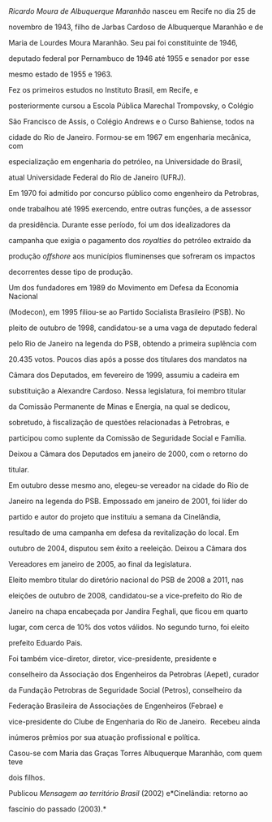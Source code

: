 

 



*Ricardo Moura de Albuquerque Maranhão* nasceu em Recife no dia 25 de

novembro de 1943, filho de Jarbas Cardoso de Albuquerque Maranhão e de

Maria de Lourdes Moura Maranhão. Seu pai foi constituinte de 1946,

deputado federal por Pernambuco de 1946 até 1955 e senador por esse

mesmo estado de 1955 e 1963.



Fez os primeiros estudos no Instituto Brasil, em Recife, e

posteriormente cursou a Escola Pública Marechal Trompovsky, o Colégio

São Francisco de Assis, o Colégio Andrews e o Curso Bahiense, todos na

cidade do Rio de Janeiro. Formou-se em 1967 em engenharia mecânica, com

especialização em engenharia do petróleo, na Universidade do Brasil,

atual Universidade Federal do Rio de Janeiro (UFRJ).



Em 1970 foi admitido por concurso público como engenheiro da Petrobras,

onde trabalhou até 1995 exercendo, entre outras funções, a de assessor

da presidência. Durante esse período, foi um dos idealizadores da

campanha que exigia o pagamento dos *royalties* do petróleo extraído da

produção *offshore* aos municípios fluminenses que sofreram os impactos

decorrentes desse tipo de produção.



Um dos fundadores em 1989 do Movimento em Defesa da Economia Nacional

(Modecon), em 1995 filiou-se ao Partido Socialista Brasileiro (PSB). No

pleito de outubro de 1998, candidatou-se a uma vaga de deputado federal

pelo Rio de Janeiro na legenda do PSB, obtendo a primeira suplência com

20.435 votos. Poucos dias após a posse dos titulares dos mandatos na

Câmara dos Deputados, em fevereiro de 1999, assumiu a cadeira em

substituição a Alexandre Cardoso. Nessa legislatura, foi membro titular

da Comissão Permanente de Minas e Energia, na qual se dedicou,

sobretudo, à fiscalização de questões relacionadas à Petrobras, e

participou como suplente da Comissão de Seguridade Social e Família.

Deixou a Câmara dos Deputados em janeiro de 2000, com o retorno do

titular.



Em outubro desse mesmo ano, elegeu-se vereador na cidade do Rio de

Janeiro na legenda do PSB. Empossado em janeiro de 2001, foi líder do

partido e autor do projeto que instituiu a semana da Cinelândia,

resultado de uma campanha em defesa da revitalização do local. Em

outubro de 2004, disputou sem êxito a reeleição. Deixou a Câmara dos

Vereadores em janeiro de 2005, ao final da legislatura.



Eleito membro titular do diretório nacional do PSB de 2008 a 2011, nas

eleições de outubro de 2008, candidatou-se a vice-prefeito do Rio de

Janeiro na chapa encabeçada por Jandira Feghali, que ficou em quarto

lugar, com cerca de 10% dos votos válidos. No segundo turno, foi eleito

prefeito Eduardo Pais.



Foi também vice-diretor, diretor, vice-presidente, presidente e

conselheiro da Associação dos Engenheiros da Petrobras (Aepet), curador

da Fundação Petrobras de Seguridade Social (Petros), conselheiro da

Federação Brasileira de Associações de Engenheiros (Febrae) e

vice-presidente do Clube de Engenharia do Rio de Janeiro.  Recebeu ainda

inúmeros prêmios por sua atuação profissional e política.



Casou-se com Maria das Graças Torres Albuquerque Maranhão, com quem teve

dois filhos.



Publicou *Mensagem ao território Brasil* (2002) e*Cinelândia: retorno ao

fascínio do passado (2003).*



 



